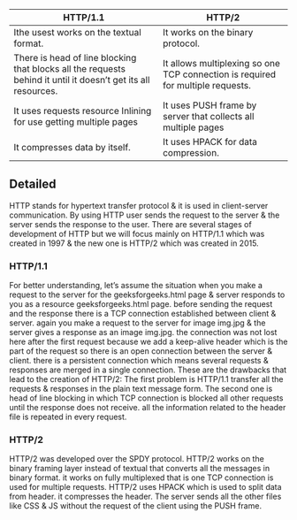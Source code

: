 
|**HTTP/1.1**|**HTTP/2**|
|---|---|
|Ithe usest works on the textual format.|It works on the binary protocol.|
|There is head of line blocking that blocks all the requests behind it until it doesn’t get its all resources.|It allows multiplexing so one TCP connection is required for multiple requests.|
|It uses requests resource Inlining for use getting multiple pages|It uses PUSH frame by server that collects all multiple pages|
|It compresses data by itself.|It uses HPACK for data compression.|

## Detailed

HTTP stands for hypertext transfer protocol & it is used in client-server communication. By using HTTP user sends the request to the server & the server sends the response to the user. There are several stages of development of HTTP but we will focus mainly on HTTP/1.1 which was created in 1997 & the new one is HTTP/2 which was created in 2015.

### HTTP/1.1
For better understanding, let’s assume the situation when you make a request to the server for the geeksforgeeks.html page & server responds to you as a resource geeksforgeeks.html page. before sending the request and the response there is a TCP connection established between client & server. again you make a request to the server for image img.jpg & the server gives a response as an image img.jpg. the connection was not lost here after the first request because we add a keep-alive header which is the part of the request so there is an open connection between the server & client. there is a persistent connection which means several requests & responses are merged in a single connection. These are the drawbacks that lead to the creation of HTTP/2: The first problem is HTTP/1.1 transfer all the requests & responses in the plain text message form. The second one is head of line blocking in which TCP connection is blocked all other requests until the response does not receive. all the information related to the header file is repeated in every request.

### HTTP/2
HTTP/2 was developed over the SPDY protocol. HTTP/2 works on the binary framing layer instead of textual that converts all the messages in binary format. it works on fully multiplexed that is one TCP connection is used for multiple requests. HTTP/2 uses HPACK which is used to split data from header. it compresses the header. The server sends all the other files like CSS & JS without the request of the client using the PUSH frame.